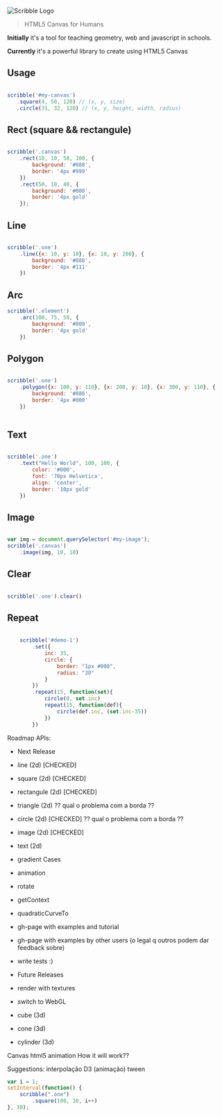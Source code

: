 ![Scribble Logo](https://raw.githubusercontent.com/raphamorim/scribble-js/master/logos/logo-scribble-original.png)

> HTML5 Canvas for Humans

**Initially** it's a tool for teaching geometry, web and javascript in schools.

**Currently** it's a powerful library to create using HTML5 Canvas

## Usage

```javascript

scribble('#my-canvas')
   .square(4, 50, 120) // (x, y, size)
   .circle(31, 32, 120) // (x, y, height, width, radius)

```

## Rect (square && rectangule)

```javascript

scribble('.canvas')
    .rect(10, 10, 50, 100, {
        background: '#888', 
        border: '4px #999'
    })
    .rect(50, 10, 40, {
        background: '#000', 
        border: '4px gold'  
    });    

```

## Line

```javascript

scribble('.one')
    .line({x: 10, y: 10}, {x: 10, y: 200}, {
        background: '#888', 
        border: '4px #111'
    })

```

## Arc

```javascript
scribble('.element')
    .arc(100, 75, 50, {
        background: '#000', 
        border: '4px gold'  
    })

```

## Polygon 

```javascript

scribble('.one')
    .polygon({x: 100, y: 110}, {x: 200, y: 10}, {x: 300, y: 110}, {
        background: '#888', 
        border: '4px #000'
    })
    
```

## Text

```javascript

scribble('.one')
    .text("Hello World", 100, 100, {
        color: '#000',
        font: '70px Helvetica',
        align: 'center',
        border: '10px gold'
    })

```


## Image

```javascript

var img = document.querySelector('#my-image');
scribble('.canvas')
    .image(img, 10, 10)

```

## Clear

```javascript

scribble('.one').clear() 

```

## Repeat

```javascript
    
    scribble('#demo-1')
        .set({
            inc: 35,
            circle: {
                border: "1px #000",
                radius: "30"
            }
        })
        .repeat(15, function(set){
            circle(0, set.inc)
            repeat(15, function(def){
                circle(def.inc, (set.inc-35))  
            })
        })

```

Roadmap APIs:

- Next Release
 - line (2d) [CHECKED] 
 - square (2d) [CHECKED]
 - rectangule (2d) [CHECKED]
 - triangle (2d)
    ?? qual o problema com a borda ??
 - circle (2d) [CHECKED]
    ?? qual o problema com a borda ??
 - image (2d) [CHECKED]
 - text (2d) 
 - gradient Cases
 - animation
 - rotate
 - getContext
 - quadraticCurveTo
 - gh-page with examples and tutorial 
 - gh-page with examples by other users 
    (o legal q outros podem dar feedback sobre)
 - write tests :)


- Future Releases
 - render with textures
 - switch to WebGL 
 - cube (3d)
 - cone (3d)
 - cylinder (3d)

Canvas html5 animation
How it will work??

Suggestions: 
    interpolação D3 (animação) tween


```javascript
var i = 1;
setInterval(function() {
    scribble(".one")
        .square(100, 10, i++)
}, 30);
```
